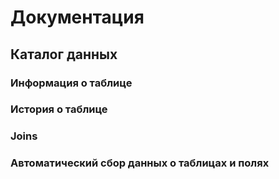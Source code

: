 # Документация
## Каталог данных
### Информация о таблице
### История о таблице
### Joins
### Автоматический сбор данных о таблицах и полях

